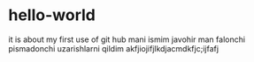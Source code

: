 # hello-world
it is about my first use of git hub
mani ismim javohir 
man falonchi pismadonchi uzarishlarni qildim akfjiojifjlkdjacmdkfjc;ijfafj
